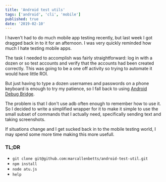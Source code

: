 ```yaml
---
title: 'Android test utils'
tags: ['android', 'cli', 'mobile']
published: true
date: '2019-02-10'
---
```

I haven't had to do much mobile app testing recently, but last week I got dragged back in
to it for an afternoon. I was very quickly reminded how much I hate testing mobile apps.

The task I needed to accomplish was fairly straightforward: log in with a dozen or so 
test accounts and verify that the accounts had been created correctly. This was going 
to be a one off activity so trying to automate it would have little ROI.

But just having to type a dozen usernames and passwords on a phone keyboard is enough 
to try my patience, so I fall back to using [Android Debug Bridge](https://developer.android.com/studio/command-line/adb).

The problem is that I don't use adb often enough to remember how to use it. So I decided
to write a simplified wrapper for it to make it simple to use the small subset of commands
that I actually need, specifically sending text and taking screenshots.

If situations change and I get sucked back in to the mobile testing world, I may spend
some more time making this more usefull.

### TL;DR
* `git clone git@github.com:marcallenbetts/android-test-util.git`
* `npm install`
* `node atu.js`
* `help`